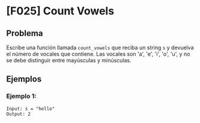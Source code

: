 # [F025] Count Vowels

## Problema

Escribe una función llamada `count_vowels` que reciba un string `s` y devuelva el número de vocales que contiene. Las vocales son 'a', 'e', 'i', 'o', 'u', y no se debe distinguir entre mayúsculas y minúsculas.

## Ejemplos

### Ejemplo 1:
```
Input: s = "hello"
Output: 2
```
